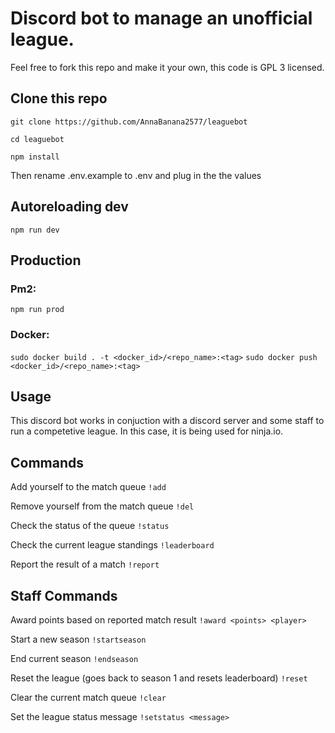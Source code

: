 # Discord bot to manage an unofficial league.
Feel free to fork this repo and make it your own, this code is GPL 3 licensed.

## Clone this repo

`git clone https://github.com/AnnaBanana2577/leaguebot`

`cd leaguebot`

`npm install`

Then rename .env.example to .env and plug in the the values

## Autoreloading dev

`npm run dev`

## Production

### Pm2:
`npm run prod`

### Docker:
`sudo docker build . -t <docker_id>/<repo_name>:<tag>`
`sudo docker push <docker_id>/<repo_name>:<tag>`


## Usage

This discord bot works in conjuction with a discord server and some staff to run a competetive league.
In this case, it is being used for ninja.io.

## Commands

Add yourself to the match queue
`!add`

Remove yourself from the match queue
`!del`

Check the status of the queue
`!status`

Check the current league standings
`!leaderboard`

Report the result of a match
`!report`

## Staff Commands

Award points based on reported match result
`!award <points> <player>`

Start a new season
`!startseason`

End current season
`!endseason`

Reset the league (goes back to season 1 and resets leaderboard)
`!reset`

Clear the current match queue
`!clear`

Set the league status message
`!setstatus <message>`

